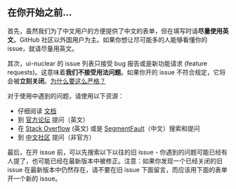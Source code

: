 ## 在你开始之前...

首先，虽然我们为了中文用户的方便提供了中文的表单，但在填写时请**尽量使用英文**。GitHub 社区以外国用户为主。如果你想让尽可能多的人能够看懂你的 issue，就请尽量用英文。

其次，ui-nuclear 的 issue 列表只接受 bug 报告或是新功能请求 (feature requests)。这意味着**我们不接受用法问题**。如果你开的 issue 不符合规定，它将会被**立刻关闭**。[为什么要这么严格？](#modal)

对于使用中遇到的问题，请使用以下资源：

- 仔细阅读 [文档](https://cn.vuejs.org/v2/guide/)
- 到 [官方论坛](https://forum.vuejs.org/) 提问（英文）
- 在 [Stack Overflow](https://stackoverflow.com/questions/ask?tags=vue.js) (英文) 或是 [SegmentFault](https://segmentfault.com/t/vue.js)（中文）搜索和提问
- 到 [中文社区](http://www.vue-js.com/) 提问（非官方）

最后，在开 issue 前，可以先搜索以下以往的旧 issue - 你遇到的问题可能已经有人提了，也可能已经在最新版本中被修正。注意：如果你发现一个已经关闭的旧 issue 在最新版本中仍然存在，请不要在旧 issue 下面留言，而应该用下面的表单开一个新的 issue。
